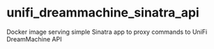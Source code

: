 # unifi_dreammachine_sinatra_api
Docker image serving simple Sinatra app to proxy commands to UniFi DreamMachine API
